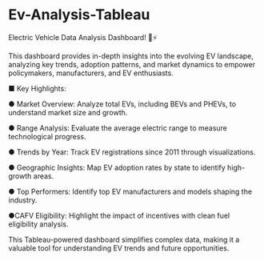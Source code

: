 # Ev-Analysis-Tableau
Electric Vehicle Data Analysis Dashboard! 🚗⚡

This dashboard provides in-depth insights into the evolving EV landscape, analyzing key trends, adoption patterns, and market dynamics to empower policymakers, manufacturers, and EV enthusiasts.

■ Key Highlights:

● Market Overview: Analyze total EVs, including BEVs and PHEVs, to understand market size and growth.

● Range Analysis: Evaluate the average electric range to measure technological progress.

● Trends by Year: Track EV registrations since 2011 through visualizations.

● Geographic Insights: Map EV adoption rates by state to identify high-growth areas.

● Top Performers: Identify top EV manufacturers and models shaping the industry.

●CAFV Eligibility: Highlight the impact of incentives with clean fuel eligibility analysis.

This Tableau-powered dashboard simplifies complex data, making it a valuable tool for understanding EV trends and future opportunities.
